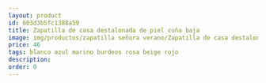 ```yaml
---
layout: product
id: 603d3b5fc1388a59
title: Zapatilla de casa destalonada de piel cuña baja
image: img/productos/zapatilla señora verano/Zapatilla de casa destalonada de piel cuña baja=46=blanco azul marino burdeos rosa beige rojo.webp
price: 46
tags: blanco azul marino burdeos rosa beige rojo
description: 
order: 0
---
```

